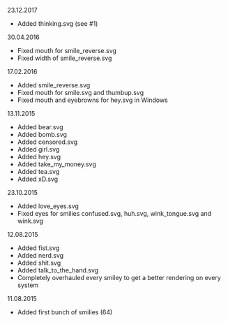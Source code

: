 23.12.2017
  - Added thinking.svg (see #1)

30.04.2016
  - Fixed mouth for smile_reverse.svg
  - Fixed width of smile_reverse.svg

17.02.2016
  - Added smile_reverse.svg
  - Fixed mouth for smile.svg and thumbup.svg
  - Fixed mouth and eyebrowns for hey.svg in Windows

13.11.2015
  - Added bear.svg
  - Added bomb.svg
  - Added censored.svg
  - Added girl.svg
  - Added hey.svg
  - Added take_my_money.svg
  - Added tea.svg
  - Added xD.svg

23.10.2015
  - Added love_eyes.svg
  - Fixed eyes for smilies confused.svg, huh.svg, wink_tongue.svg and wink.svg

12.08.2015
  - Added fist.svg
  - Added nerd.svg
  - Added shit.svg
  - Added talk_to_the_hand.svg
  - Completely overhauled every smiley to get a better rendering on every system

11.08.2015
  - Added first bunch of smilies (64)
